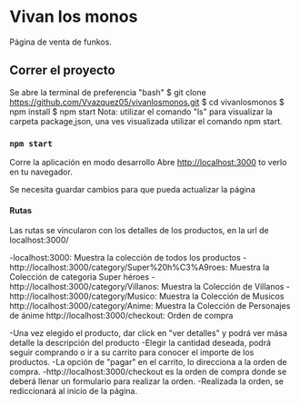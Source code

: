 # Vivan los monos

Página de venta de funkos.

## Correr el proyecto

Se abre la terminal de preferencia "bash"
$ git clone https://github.com/Vvazquez05/vivanlosmonos.git
$ cd vivanlosmonos
$ npm install
$ npm start
Nota: utilizar el comando "ls" para visualizar la carpeta package,json, una ves visualizada utilizar el comando npm start.

### `npm start`

Corre la aplicación en modo desarrollo
Abre [http://localhost:3000](http://localhost:3000) to verlo en tu navegador.

Se necesita guardar cambios para que pueda actualizar la página

#### Rutas

Las rutas se vincularon con los detalles de los productos, en la url de localhost:3000/

-localhost:3000: Muestra la colección de todos los productos
-http://localhost:3000/category/Super%20h%C3%A9roes: Muestra la Colección de categoria Super héroes
-http://localhost:3000/category/Villanos: Muestra la Colección de Villanos
-http://localhost:3000/category/Musico: Muestra la Colección de Musicos
http://localhost:3000/category/Anime: Muestra la Colección de Personajes de ánime
http://localhost:3000/checkout: Orden de compra

-Una vez elegido el producto, dar click en "ver detalles" y podrá ver mása detalle la descripción del producto
-Elegir la cantidad deseada, podrá seguir comprando o ir a su carrito para conocer el importe de los productos.
-La opción de "pagar" en el carrito, lo direcciona a la orden de compra.
-http://localhost:3000/checkout es la orden de compra donde se deberá llenar un formulario para realizar la orden.
-Realizada la orden, se rediccionará al inicio de la página.
